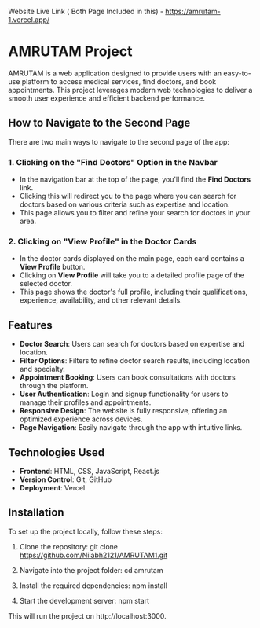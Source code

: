 Website Live Link ( Both Page Included in this) - https://amrutam-1.vercel.app/

# AMRUTAM Project

AMRUTAM is a web application designed to provide users with an easy-to-use platform to access medical services, find doctors, and book appointments. This project leverages modern web technologies to deliver a smooth user experience and efficient backend performance.

## How to Navigate to the Second Page

There are two main ways to navigate to the second page of the app:

### 1. **Clicking on the "Find Doctors" Option in the Navbar**

   - In the navigation bar at the top of the page, you'll find the **Find Doctors** link.
   - Clicking this will redirect you to the page where you can search for doctors based on various criteria such as expertise and location.
   - This page allows you to filter and refine your search for doctors in your area.


### 2. **Clicking on "View Profile" in the Doctor Cards**

   - In the doctor cards displayed on the main page, each card contains a **View Profile** button.
   - Clicking on **View Profile** will take you to a detailed profile page of the selected doctor.
   - This page shows the doctor's full profile, including their qualifications, experience, availability, and other relevant details.


## Features

- **Doctor Search**: Users can search for doctors based on expertise and location.
- **Filter Options**: Filters to refine doctor search results, including location and specialty.
- **Appointment Booking**: Users can book consultations with doctors through the platform.
- **User Authentication**: Login and signup functionality for users to manage their profiles and appointments.
- **Responsive Design**: The website is fully responsive, offering an optimized experience across devices.
- **Page Navigation**: Easily navigate through the app with intuitive links.

## Technologies Used

- **Frontend**: HTML, CSS, JavaScript, React.js
- **Version Control**: Git, GitHub
- **Deployment**: Vercel

## Installation

To set up the project locally, follow these steps:

1. Clone the repository:
git clone https://github.com/Nilabh2121/AMRUTAM1.git

2. Navigate into the project folder:
cd amrutam

3. Install the required dependencies:
npm install

4. Start the development server:
npm start


This will run the project on http://localhost:3000.

